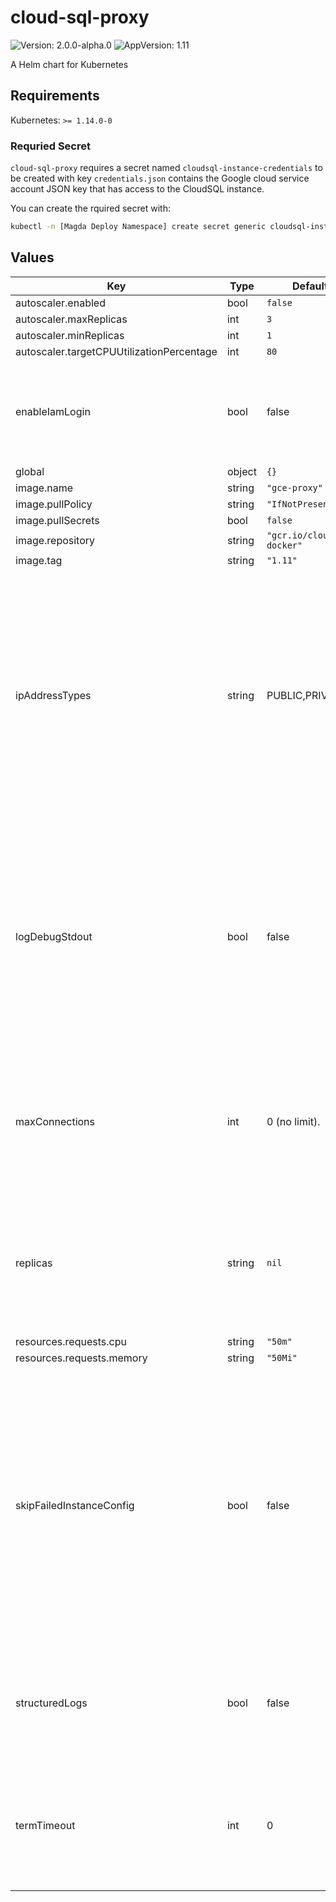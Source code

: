 # cloud-sql-proxy

![Version: 2.0.0-alpha.0](https://img.shields.io/badge/Version-2.0.0--alpha.0-informational?style=flat-square) ![AppVersion: 1.11](https://img.shields.io/badge/AppVersion-1.11-informational?style=flat-square)

A Helm chart for Kubernetes

## Requirements

Kubernetes: `>= 1.14.0-0`

### Requried Secret

`cloud-sql-proxy` requires a secret named `cloudsql-instance-credentials` to be created with key `credentials.json` contains
the Google cloud service account JSON key that has access to the CloudSQL instance.

You can create the rquired secret with:

```bash
kubectl -n [Magda Deploy Namespace] create secret generic cloudsql-instance-credentials --from-file=credentials.json=[local path to service account JSON key file]
```

## Values

| Key | Type | Default | Description |
|-----|------|---------|-------------|
| autoscaler.enabled | bool | `false` |  |
| autoscaler.maxReplicas | int | `3` |  |
| autoscaler.minReplicas | int | `1` |  |
| autoscaler.targetCPUUtilizationPercentage | int | `80` |  |
| enableIamLogin | bool | false | Enables the proxy to use Cloud SQL IAM database authentication. Available from docker image 1.23.0 |
| global | object | `{}` |  |
| image.name | string | `"gce-proxy"` |  |
| image.pullPolicy | string | `"IfNotPresent"` |  |
| image.pullSecrets | bool | `false` |  |
| image.repository | string | `"gcr.io/cloudsql-docker"` |  |
| image.tag | string | `"1.11"` |  |
| ipAddressTypes | string | PUBLIC,PRIVATE | A comma-delimited list of preferred IP types for connecting to an instance.  For example, setting this to PRIVATE will force the proxy to connect to instances using an instance's associated private IP. Available from docker image 1.23.0 |
| logDebugStdout | bool | false | This is to log non-error output to standard out instead of standard error.  For example, if you don't want connection related messages to log as errors, set this flag to true. Available from docker image 1.23.0 |
| maxConnections | int | 0 (no limit). | If provided, the maximum number of connections to establish before refusing new connections.  Available from docker image 1.23.0 |
| replicas | string | `nil` | no. of replicas required for the deployment. If not set, k8s will assume `1` but allows HPA (autoscaler) alters it. @default 1 |
| resources.requests.cpu | string | `"50m"` |  |
| resources.requests.memory | string | `"50Mi"` |  |
| skipFailedInstanceConfig | bool | false | Setting this flag will prevent the proxy from terminating if any errors occur during instance configuration.  Please note that this means some instances may fail to be set up correctly while others may work if the proxy restarts. Available from docker image 1.23.0 |
| structuredLogs | bool | false | Writes all logging output as JSON with the following keys: level, ts, caller, msg. Available from docker image 1.23.0 |
| termTimeout | int | 0 | How long (in seconds) to wait for connections to close before shutting down the proxy. Available from docker image 1.23.0 |

